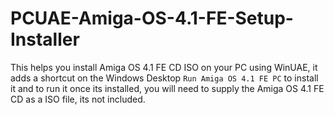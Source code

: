 # PCUAE-Amiga-OS-4.1-FE-Setup-Installer
This helps you install Amiga OS 4.1 FE CD ISO on your PC using WinUAE, it adds a shortcut on the Windows Desktop `Run Amiga OS 4.1 FE PC` to install it and to run it once its installed, you will need to supply the Amiga OS 4.1 FE CD as a ISO file, its not included.
